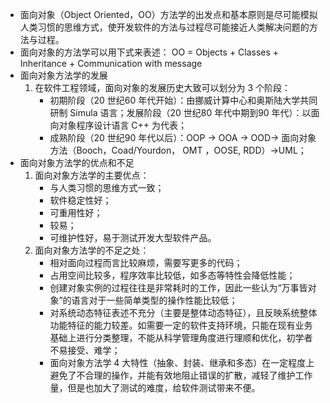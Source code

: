 - 面向对象（Object Oriented，OO）方法学的出发点和基本原则是尽可能模拟人类习惯的思维方式，使开发软件的方法与过程尽可能接近人类解决问题的方法与过程。
- 面向对象的方法学可以用下式来表述： OO = Objects + Classes + Inheritance + Communication with message
- 面向对象方法学的发展
	1. 在软件工程领域，面向对象的发展历史大致可以划分为 3 个阶段：
		- 初期阶段（20 世纪60 年代开始）：由挪威计算中心和奥斯陆大学共同研制 Simula 语言；发展阶段（20 世纪80 年代中期到90 年代）：以面向对象程序设计语言 C++ 为代表；
		- 成熟阶段（20 世纪90 年代以后）：OOP -> OOA -> OOD-> 面向对象方法（Booch，Coad/Yourdon， OMT ，OOSE, RDD）->UML；
- 面向对象方法学的优点和不足
	1. 面向对象方法学的主要优点：
		- 与人类习惯的思维方式一致；
		- 软件稳定性好；
		- 可重用性好；
		- 较易；
		- 可维护性好，易于测试开发大型软件产品。
	2. 面向对象方法学的不足之处：
		- 相对面向过程而言比较麻烦，需要写更多的代码；
		- 占用空间比较多，程序效率比较低，如多态等特性会降低性能；
		- 创建对象实例的过程往往是非常耗时的工作，因此一些认为“万事皆对象”的语言对于一些简单类型的操作性能比较低；
		- 对系统动态特征表述不充分（主要是整体动态特征），且反映系统整体功能特征的能力较差。如需要一定的软件支持环境，只能在现有业务基础上进行分类整理，不能从科学管理角度进行理顺和优化，初学者不易接受、难学；
		- 面向对象方法学 4 大特性（抽象、封装、继承和多态）在一定程度上避免了不合理的操作，并能有效地阻止错误的扩散，减轻了维护工作量，但是也加大了测试的难度，给软件测试带来不便。